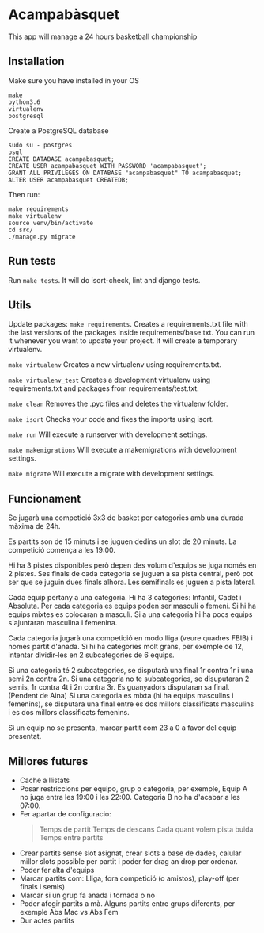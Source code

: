 # Acampabàsquet

This app will manage a 24 hours basketball championship

## Installation

Make sure you have installed in your OS
```
make
python3.6
virtualenv
postgresql
```

Create a PostgreSQL database
```
sudo su - postgres
psql
CREATE DATABASE acampabasquet;
CREATE USER acampabasquet WITH PASSWORD 'acampabasquet';
GRANT ALL PRIVILEGES ON DATABASE "acampabasquet" TO acampabasquet;
ALTER USER acampabasquet CREATEDB;
```

Then run:
```
make requirements
make virtualenv
source venv/bin/activate
cd src/
./manage.py migrate
```

## Run tests

Run `make tests`. It will do isort-check, lint and django tests.

## Utils

Update packages: `make requirements`. Creates a requirements.txt file with the last versions of the packages inside requirements/base.txt. You can run it whenever you want to update your project. It will create a temporary virtualenv.

`make virtualenv` Creates a new virtualenv using requirements.txt.

`make virtualenv_test` Creates a development virtualenv using requirements.txt and packages from requirements/test.txt.

`make clean` Removes the .pyc files and deletes the virtualenv folder.

`make isort` Checks your code and fixes the imports using isort.

`make run` Will execute a runserver with development settings.

`make makemigrations` Will execute a makemigrations with development settings.

`make migrate` Will execute a migrate with development settings.

## Funcionament
Se jugarà una competició 3x3 de basket per categories amb una durada màxima de 24h.

Es partits son de 15 minuts i se juguen dedins un slot de 20 minuts. La competició comença a les 19:00.

Hi ha 3 pistes disponibles però depen des volum d'equips se juga només en 2 pistes. Ses finals de cada categoria se juguen a sa pista central, però pot ser que se juguin dues finals alhora. Les semifinals es juguen a pista lateral.

Cada equip pertany a una categoria. Hi ha 3 categories: Infantil, Cadet i Absoluta. Per cada categoria es equips poden ser masculí o femení. Si hi ha equips mixtes es colocaran a masculí. Si a una categoria hi ha pocs equips s'ajuntaran masculina i femenina.

Cada categoria jugarà una competició en modo lliga (veure quadres FBIB) i només partit d'anada. Si hi ha categories molt grans, per exemple de 12, intentar dividir-les en 2 subcategories de 6 equips.

Si una categoria té 2 subcategories, se disputarà una final 1r contra 1r i una semi 2n contra 2n.
Si una categoria no te subcategories, se disuputaran 2 semis, 1r contra 4t i 2n contra 3r. Es guanyadors disputaran sa final. (Pendent de Aina)
Si una categoria es mixta (hi ha equips masculins i femenins), se disputara una final entre es dos millors classificats masculins i es dos millors classificats femenins.

Si un equip no se presenta, marcar partit com 23 a 0 a favor del equip presentat.

## Millores futures
- Cache a llistats
- Posar restriccions per equipo, grup o categoria, per exemple, Equip A no juga entra les 19:00 i les 22:00. Categoria B no ha d'acabar a les 07:00.
- Fer apartar de configuracio:
    > Temps de partit
    > Temps de descans
    > Cada quant volem pista buida
    > Temps entre partits
- Crear partits sense slot asignat, crear slots a base de dades, calular millor slots possible per partit i poder fer drag an drop per ordenar.
- Poder fer alta d'equips
- Marcar partits com: Lliga, fora competició (o amistos), play-off (per finals i semis)
- Marcar si un grup fa anada i tornada o no
- Poder afegir partits a mà. Alguns partits entre grups diferents, per exemple Abs Mac vs Abs Fem
- Dur actes partits